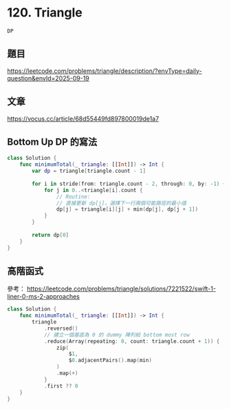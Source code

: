 # 120. Triangle

`DP`

## 題目

https://leetcode.com/problems/triangle/description/?envType=daily-question&envId=2025-09-19

## 文章

https://vocus.cc/article/68d55449fd897800019de1a7

## Bottom Up DP 的寫法

```swift
class Solution {
    func minimumTotal(_ triangle: [[Int]]) -> Int {
        var dp = triangle[triangle.count - 1]
        
        for i in stride(from: triangle.count - 2, through: 0, by: -1) {
            for j in 0..<triangle[i].count {
                // Routine:
                // 直接更新 dp[j]，選擇下一行兩個可能路徑的最小值
                dp[j] = triangle[i][j] + min(dp[j], dp[j + 1])
            }
        }
        
        return dp[0]
    }
}
```

## 高階函式

參考： https://leetcode.com/problems/triangle/solutions/7221522/swift-1-liner-0-ms-2-approaches

```swift
class Solution {
    func minimumTotal(_ triangle: [[Int]]) -> Int {
        triangle
            .reversed()
            // 建立一個基底為 0 的 dummy 陣列給 bottom most row 
            .reduce(Array(repeating: 0, count: triangle.count + 1)) {
                zip(
                    $1,
                    $0.adjacentPairs().map(min)
                )
                .map(+)
            }
            .first ?? 0
    }
}
```
